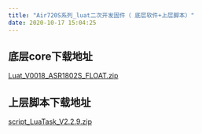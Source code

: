 ```yaml
---
title: "Air720S系列_luat二次开发固件（ 底层软件+上层脚本）"
date: 2020-10-17 15:04:25
---
```


## 底层core下载地址
[Luat_V0018_ASR1802S_FLOAT.zip](http://openluat-erp.oss-cn-hangzhou.aliyuncs.com/erp_site_file/product_file/sw_file_20201111151119_Luat_V0018_ASR1802S_FLOAT.zip "Luat_V0018_ASR1802S_FLOAT.zip")

## 上层脚本下载地址
[script_LuaTask_V2.2.9.zip](http://openluat-luatcommunity.oss-cn-hangzhou.aliyuncs.com/attachment/20201017150415472_script_LuaTask_V2.2.9.zip)